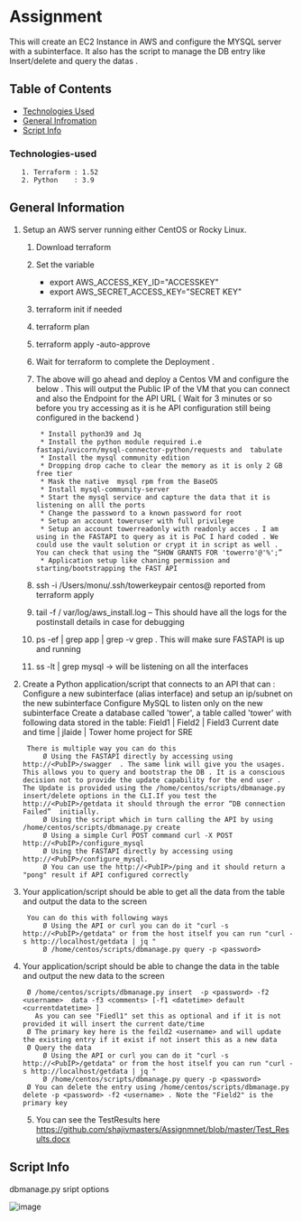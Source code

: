 # Assignment
This will create an EC2 Instance in AWS and configure the MYSQL server with a subinterface. It also has the script to manage the DB entry like Insert/delete and query the datas .


## Table of Contents
* [Technologies Used](#technologies-used)
* [General Infromation](#general-information)
* [Script Info](#script-info)

### Technologies-used

       1. Terraform : 1.52
       2. Python    : 3.9

## General Information
1. Setup an AWS server running either CentOS or Rocky Linux.
	
	1. Download terraform
	2.  Set the variable
	    *  export AWS_ACCESS_KEY_ID="ACCESSKEY"
		*  export AWS_SECRET_ACCESS_KEY="SECRET KEY"
	
	3.  terraform init if needed
	4.  terraform plan
	5.  terraform apply -auto-approve
	6.  Wait for terraform to complete the Deployment .
	7.  The above will go ahead and deploy a Centos VM and configure the below . This will output the Public IP of the VM that you can connect and also the Endpoint for the API URL ( Wait for 3 minutes or so before you try accessing as it is  he API configuration still being configured in the backend )

    		 * Install python39 and Jq
	         * Install the python module required i.e fastapi/uvicorn/mysql-connector-python/requests and  tabulate
	         * Install the mysql community edition
	         * Dropping drop cache to clear the memory as it is only 2 GB free tier
	         * Mask the native  mysql rpm from the BaseOS
	         * Install mysql-community-server
	         * Start the mysql service and capture the data that it is listening on alll the ports 
	         * Change the password to a known password for root
	         * Setup an account toweruser with full privilege 
	         * Setup an account towerreadonly with readonly acces . I am using in the FASTAPI to query as it is PoC I hard coded . We could use the vault solution or crypt it in script as well . You can check that using the “SHOW GRANTS FOR 'towerro'@'%';” 
	         * Application setup like chaning permission and starting/bootstrapping the FAST API

    9.	ssh -i /Users/monu/.ssh/towerkeypair centos@<publicip> reported from terraform apply
    10.	tail -f / var/log/aws_install.log – This should have all the logs for the postinstall details in case for debugging
    11.	ps -ef | grep app | grep -v grep . This will make sure FASTAPI is up and running
    12.	ss -lt | grep mysql -> will be listening on all the interfaces


3. Create a Python application/script that connects to an API that can : 
Configure a new subinterface (alias interface) and setup an ip/subnet on the new subinterface
Configure MySQL to listen only on the new subinterface
Create a database called 'tower', a table called 'tower' with following data stored in the table:
Field1 | Field2 | Field3
Current date and time | jlaide | Tower home project for SRE

		There is multiple way you can do this 
			Ø Using the FASTAPI directly by accessing using http://<PubIP>/swagger  . The same link will give you the usages. This allows you to query and bootstrap the DB . It is a conscious decision not to provide the update capability for the end user . The Update is provided using the /home/centos/scripts/dbmanage.py insert/delete options in the CLI.If you test the http://<PubIP>/getdata it should through the error “DB connection Failed”  initially.
			Ø Using the script which in turn calling the API by using  /home/centos/scripts/dbmanage.py create 
			Ø Using a simple Curl POST command curl -X POST http://<PubIP>/configure_mysql
			Ø Using the FASTAPI directly by accessing using http://<PubIP>/configure_mysql.
   			Ø You can use the http://<PubIP>/ping and it should return a "pong" result if API configured correctly 
3. Your application/script should be able to get all the data from the table and output the data to the screen
   
		You can do this with following ways
			Ø Using the API or curl you can do it "curl -s  http://<PubIP>/getdata" or from the host itself you can run "curl -s http://localhost/getdata | jq "
			Ø /home/centos/scripts/dbmanage.py query -p <password>
		
4. Your application/script should be able to change the data in the table and output the new data to the screen 

		Ø /home/centos/scripts/dbmanage.py insert  -p <password> -f2 <username>  data -f3 <comments> [-f1 <datetime> default <currentdatetime> ]
		  As you can see "Fiedl1" set this as optional and if it is not provided it will insert the current date/time 																
		Ø The primary key here is the feild2 <username> and will update the existing entry if it exist if not insert this as a new data 	
		Ø Query the data 
			Ø Using the API or curl you can do it "curl -s  http://<PubIP>/getdata" or from the host itself you can run "curl -s http://localhost/getdata | jq "
			Ø /home/centos/scripts/dbmanage.py query -p <password>
   		Ø You can delete the entry using /home/centos/scripts/dbmanage.py delete -p <password> -f2 <username> . Note the "Field2" is the primary key

   5. You can see the TestResults here https://github.com/shajivmasters/Assignmnet/blob/master/Test_Results.docx
## Script Info
dbmanage.py sript options

![image](https://github.com/shajivmasters/Assignmnet/assets/116799274/811f7cf6-1c00-48dc-8619-8414ec0d8803)
